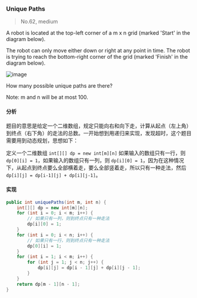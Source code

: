 ### Unique Paths

> No.62, medium

A robot is located at the top-left corner of a m x n grid (marked 'Start' in the diagram below).

The robot can only move either down or right at any point in time. The robot is trying to reach the bottom-right corner of the grid (marked 'Finish' in the diagram below).

![image](https://github.com/procyon-lotor/procyon-lotor.github.io/blob/master/images/2016/robot_maze.png?raw=false)

How many possible unique paths are there?

Note: m and n will be at most 100.

#### 分析

题目的意思是给定一个二维数组，规定只能向右和向下走，计算从起点（左上角）到终点（右下角）的走法的总数。一开始想到用递归来实现，发现超时，这个题目需要用到动态规划，思想如下：

定义一个二维数组 `int[][] dp = new int[m][n]` 如果输入的数组只有一行，则 `dp[0][i] = 1`，如果输入的数组只有一列，则 `dp[i][0] = 1`，因为在这种情况下，从起点到终点要么全部横着走，要么全部竖着走，所以只有一种走法，然后 `dp[i][j] = dp[i-1][j] + dp[i][j-1]`。

#### 实现

```java
public int uniquePaths(int m, int n) {
    int[][] dp = new int[m][n];
    for (int i = 0; i < m; i++) {
        // 如果只有一列，则到终点只有一种走法
        dp[i][0] = 1;
    }
    for (int i = 0; i < n; i++) {
        // 如果只有一行，则到终点只有一种走法
        dp[0][i] = 1;
    }
    for (int i = 1; i < m; i++) {
        for (int j = 1; j < n; j++) {
            dp[i][j] = dp[i - 1][j] + dp[i][j - 1];
        }
    }
    return dp[m - 1][n - 1];
}
```